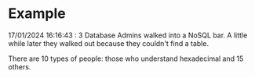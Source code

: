 # Example

<!-- replace-with-date starts -->
17/01/2024 16:16:43 : 3 Database Admins walked into a NoSQL bar. A little while later they walked out because they couldn't find a table.
<!-- replace-with-date ends -->

<!-- replace-with-joke starts -->
There are 10 types of people: those who understand hexadecimal and 15 others.
<!-- replace-with-joke ends -->